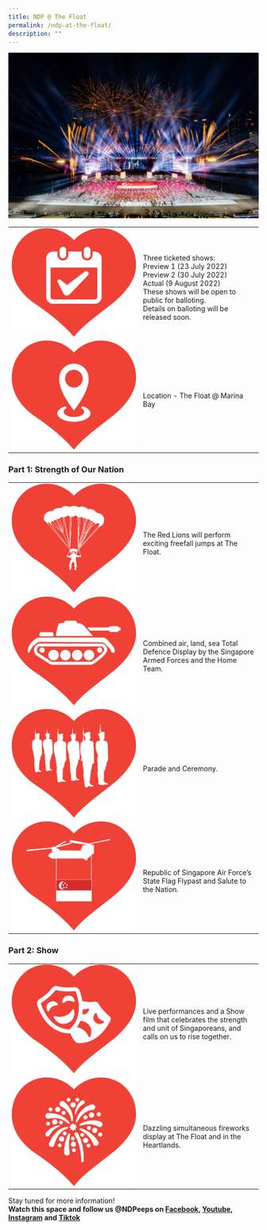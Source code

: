 ```yaml
---
title: NDP @ The Float
permalink: /ndp-at-the-float/
description: ""
---
```

![](/images/NDP22%20Website%2024May2022.jpg)

<table>
	<tbody>
		        <tr>
            <td style="width: 250px"><img src="/images/NDP @ The Float Images 20May2022 2pm2.jpg" alt="Image"></td>
            <td><br>Three ticketed shows:<br>
Preview 1 (23 July 2022)<br>
Preview 2 (30 July 2022)<br>
Actual (9 August 2022)<br>
These shows will be open to public for balloting. <br>
Details on balloting will be released soon.
 </td>
        </tr>
		        <tr>
            <td style="width: 250px"><img src="/images/NDP @ The Float Images 20May2022 2pm3.jpg" alt="Image"></td>
            <td><br>Location - The Float @ Marina Bay</td>
        </tr>
	</tbody>
	</table>
	

### Part 1: Strength of Our Nation

<table>
	<tbody>
		        <tr>
            <td style="width: 250px"><img src="/images/NDP @ The Float Images 20May2022 2pm5.jpg" alt="Image"></td>
            <td><br>The Red Lions will perform exciting freefall jumps at The Float.</td>
        </tr>
	        <tr>
            <td style="width: 250px"><img src="/images/NDP @ The Float Images 20May2022 2pm4.jpg" alt="Image"></td>
            <td><br>Combined air, land, sea Total Defence Display by the Singapore Armed Forces and the Home Team.
</td>
        </tr>
        <tr>
            <td style="width: 250px"><img src="/images/NDP @ The Float Images 20May2022 2pm6.jpg" alt="Image"></td>
            <td><br>Parade and Ceremony.</td>
        </tr>
        <tr>
            <td style="width: 250px"><img src="/images/NDP @ The Float Images 20May2022 2pm7.jpg" alt="Image"></td>
            <td><br>Republic of Singapore Air Force’s State Flag Flypast and Salute to the Nation.</td>
        </tr>	
	</tbody>
	</table>
	
	
### Part 2: Show
<table>
    <tbody>
        <tr>
            <td style="width: 250px"><img src="/images/NDP @ The Float Images 20May2022 2pm8.jpg" alt="Image"></td>
            <td><br>Live performances and a Show film that celebrates the strength and unit of Singaporeans, and calls on us to rise together.</td>
        </tr>
        <tr>
            <td style="width: 250px"><img src="/images/NDP @ The Float Images 20May2022 2pm9.jpg" alt="Image"></td>
            <td><br> Dazzling simultaneous fireworks display at The Float and in the Heartlands.
</td>
        </tr>
    </tbody>
</table>

Stay tuned for more information!<br>
**Watch this space and follow us @NDPeeps on [Facebook](https://www.facebook.com/NDPeeps), [Youtube](https://www.youtube.com/user/NDPeeps), [Instagram](https://www.instagram.com/ndpeeps/?hl=en) and [Tiktok](https://www.tiktok.com/@ndpeeps?lang=en)**